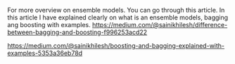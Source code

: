 For more overview on ensemble models. You can go through this article. In this article I have explained clearly on what is an ensemble models, bagging ang boosting with examples. 
https://medium.com/@sainikhilesh/difference-between-bagging-and-boosting-f996253acd22

https://medium.com/@sainikhilesh/boosting-and-bagging-explained-with-examples-5353a36eb78d
